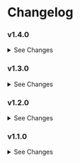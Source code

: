 # Changelog

### v1.4.0

<details><summary>See Changes</summary>

#### Added ~~AI~~ **Dynamic Entity Resolution** (DER)

To use DER, look for any input field that contains ✨ in the editor label. This means you can now use:

- Simple values e.g. `red`
- Entities e.g. `input_text.my_favourite_color` or `sensor.sun_next_dawn`
- Attributes using format `entity[attribute]`, such as `sensor.my_phone[battery_level]`

</details>

### v1.3.0

<details><summary>See Changes</summary>

- Added `icon_size` and `icon_image_size` options to configure icon total size and icon image size. These can be configured in any `icon_settings` block. Icon-level settings will override the global icon settings.

The default total icon size is 18px, and the default icon image size is 16px.

<details><summary>Deprecated Fields</summary>

Old schema settings are still valid to allow backwards compatibility but will be removed in a future release. Making changes to values via the editor
will add the new schema fields instead. These new schema fields will take priority over any existing deprecated fields.

**Deprecated icon settings:**

- `icon_color`
- `icon_background_color`
- `icon_outline_color`
- `icon_active_color`
- `ranges[*].icon_color`
- `ranges[*].icon_background_color`
- `ranges[*].icon_outline_color`
- `ranges[*].icon_active_color`

These settings have been replaced by:

- `icon_settings.icon_color`
- `icon_settings.icon_background_color`
- `icon_settings.icon_outline_color`
- `icon_settings.icon_active_color`
- `ranges[*].icon_settings.icon_color`
- `ranges[*].icon_settings.icon_background_color`
- `ranges[*].icon_settings.icon_outline_color`
- `ranges[*].icon_settings.icon_active_color`

**Deprecated time format settings:**

- `time_format.use_24_hour`
- `time_format.append_suffix`
- `time_format.pad_hours`
- `time_format.show_minutes`

These settings have been replaced by:

- `time_format.global_settings.use_24_hour`
- `time_format.global_settings.append_suffix`
- `time_format.global_settings.pad_hours`
- `time_format.global_settings.show_minutes`

</details>
</details>

### v1.2.0

<details><summary>See Changes</summary>

- Add support for customising time display format globally, in the timeline, and in the tooltip.
  Customisation is now available for:
  - 12-hour or 24-hour time format
  - Padding hours (e.g. 5:00/05:00)
  - Showing AM/PM
  - Showing/hiding minutes (e.g. 5PM/5:00PM)

_Thanks to [@gandhiarpit](https://github.com/gandhiarpit) for suggesting these improvements!_

</details>

### v1.1.0

<details><summary>See Changes</summary>

- Now supports numeric (minutes-since-midnight), HH:MM, and full ISO datetime formats
- Added new field `source_entities` for optional tooltip info
- Improved clarity of form field names and descriptions in UI editor
- Minor formatting cleanup and consistent code style

_Thanks to [@Jaw818](https://github.com/Jaw818) for contributing these improvements!_

</details>

